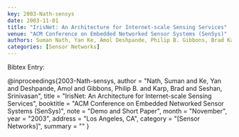 ```yaml
---
key: 2003-Nath-sensys
date: 2003-11-01
title: "IrisNet: An Architecture for Internet-scale Sensing Services"
venue: "ACM Conference on Embedded Networked Sensor Systems (SenSys)"
authors: Suman Nath, Yan Ke, Amol Deshpande, Philip B. Gibbons, Brad Karp and Srinivasan Seshan
categories: [Sensor Networks]
---
```


Bibtex Entry:

@inproceedings{2003-Nath-sensys,
    author = "Nath, Suman and Ke, Yan and Deshpande, Amol and Gibbons, Philip B. and Karp, Brad and Seshan, Srinivasan",
    title = "IrisNet: An Architecture for Internet-scale Sensing Services",
    booktitle = "ACM Conference on Embedded Networked Sensor Systems (SenSys)",
    note = "Demo and Short Paper",
    month = "November",
    year = "2003",
    address = "Los Angeles, CA",
    category = "[Sensor Networks]",
    summary = ""
}

